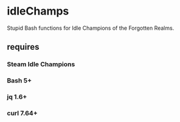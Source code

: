 # idleChamps
Stupid Bash functions for Idle Champions of the Forgotten Realms.

## requires
### Steam Idle Champions
### Bash 5+
### jq 1.6+
### curl 7.64+
